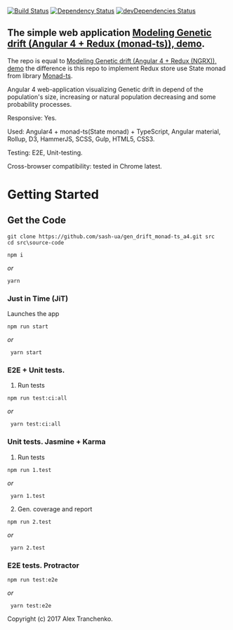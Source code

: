 [![Build Status](https://travis-ci.org/sash-ua/gen_drift_monad-ts_a4.svg?branch=master)](https://travis-ci.org/sash-ua/gen_drift_monad-ts_a4)
[![Dependency Status](https://david-dm.org/sash-ua/gen_drift_monad-ts_a4.svg)](https://david-dm.org/sash-ua/gen_drift_monad-ts_a4t)
[![devDependencies Status](https://david-dm.org/sash-ua/gen_drift_monad-ts_a4/dev-status.svg)](https://david-dm.org/sash-ua/gen_drift_monad-ts_a4?type=dev)

## The simple web application [Modeling Genetic drift (Angular 4 + Redux (monad-ts)), demo]( https://sash-ua.github.io/gen_drift_monad-ts_a4/ ).
 
 The repo is equal to [Modeling Genetic drift  (Angular 4 + Redux (NGRX)), demo]( https://sash-ua.github.io/genetic-drift-a4-ngrx-last/ ) the difference is this repo to implement Redux store use State monad from library [Monad-ts]( https://github.com/sash-ua/monad-ts ).
 
Angular 4 web-application visualizing Genetic drift in depend of the population's size, increasing or natural population decreasing and some probability processes.

Responsive: Yes.

Used:  Angular4 + monad-ts(State monad) + TypeScript, Angular material, Rollup, D3, HammerJS, SCSS, Gulp, HTML5, CSS3.

Testing: E2E, Unit-testing.

Cross-browser compatibility: tested in Chrome latest.


# Getting Started

## Get the Code

```
git clone https://github.com/sash-ua/gen_drift_monad-ts_a4.git src
cd src\source-code
```
```
npm i
```
<i>or</i>
```
yarn
```

### Just in Time (JiT)

Launches the app

```
npm run start
```
 <i>or</i>
```
 yarn start
```

### E2E + Unit tests.

1. Run tests
```
npm run test:ci:all
```
 <i>or</i>
```
 yarn test:ci:all
```

### Unit tests. Jasmine + Karma

1. Run tests
```
npm run 1.test
```
 <i>or</i>
```
 yarn 1.test
```

2. Gen. coverage and report
```
npm run 2.test
```
 <i>or</i>
```
 yarn 2.test
```

### E2E tests. Protractor

```
npm run test:e2e
```
 <i>or</i>
```
 yarn test:e2e
```

Copyright (c) 2017 Alex Tranchenko.
